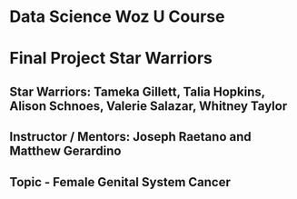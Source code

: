 # Data Science Woz U Course
# Final Project Star Warriors

## Star Warriors: Tameka Gillett, Talia Hopkins, Alison Schnoes, Valerie Salazar, Whitney Taylor
## Instructor / Mentors: Joseph Raetano and Matthew Gerardino

## Topic - Female Genital System Cancer
